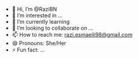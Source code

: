 - 👋 Hi, I’m @RaziBN
- 👀 I’m interested in ...
- 🌱 I’m currently learning 
- 💞️ I’m looking to collaborate on ...
- 📫 How to reach me: razi.esmaeili98@gmail.com
- 😄 Pronouns: She/Her
- ⚡ Fun fact: ...

<!---
RaziBN/RaziBN is a ✨ special ✨ repository because its `README.md` (this file) appears on your GitHub profile.
You can click the Preview link to take a look at your changes.
--->
